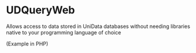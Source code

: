 # UDQueryWeb
Allows access to data stored in UniData databases without needing libraries native to your programming language of choice

(Example in PHP)
